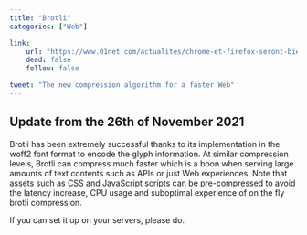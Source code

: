 ```yaml
---
title: "Brotli"
categories: ["Web"]

link:
    url: "https://www.01net.com/actualites/chrome-et-firefox-seront-bientot-dotes-d-un-nouvel-algorithme-de-compression-945038.html"
    dead: false
    follow: false

tweet: "The new compression algorithm for a faster Web"
---
```


## Update from the 26th of November 2021

Brotli has been extremely successful thanks to its implementation in the woff2 font format to encode the glyph
information. At similar compression levels, Brotli can compress much faster which is a boon when serving large amounts
of text contents such as APIs or just Web experiences. Note that assets such as CSS and JavaScript scripts can be
pre-compressed to avoid the latency increase, CPU usage and suboptimal experience of on the fly brotli compression.

If you can set it up on your servers, please do.
